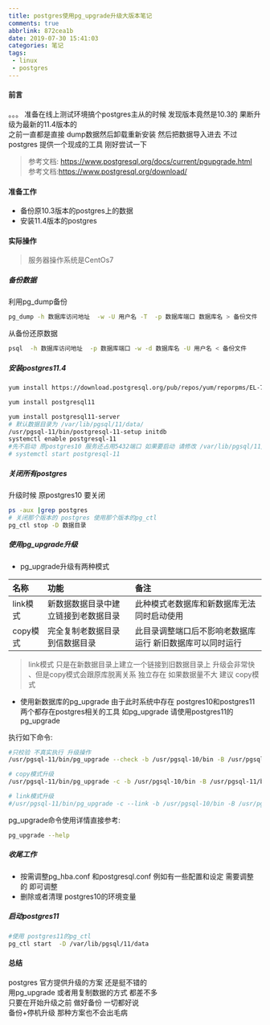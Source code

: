 ```yaml
---
title: postgres使用pg_upgrade升级大版本笔记
comments: true
abbrlink: 872cea1b
date: 2019-07-30 15:41:03
categories: 笔记
tags:
 - linux
 - postgres 
---
```

#### 前言
。。。 准备在线上测试环境搞个postgres主从的时候 发现版本竟然是10.3的 果断升级为最新的11.4版本的  
之前一直都是直接 dump数据然后卸载重新安装 然后把数据导入进去  不过postgres 提供一个现成的工具 刚好尝试一下    

> 参考文档: https://www.postgresql.org/docs/current/pgupgrade.html  
> 参考文档:https://www.postgresql.org/download/


#### 准备工作
* 备份原10.3版本的postgres上的数据 
* 安装11.4版本的postgres

#### 实际操作
> 服务器操作系统是CentOs7 
##### 备份数据
利用pg_dump备份 
```bash
pg_dump -h 数据库访问地址  -w -U 用户名 -T  -p 数据库端口 数据库名 > 备份文件
```
从备份还原数据
```bash
psql  -h 数据库访问地址  -p 数据库端口 -w -d 数据库名 -U 用户名 < 备份文件
```

##### 安装postgres11.4 
```bash
yum install https://download.postgresql.org/pub/repos/yum/reporpms/EL-7-x86_64/pgdg-redhat-repo-latest.noarch.rpm

yum install postgresql11

yum install postgresql11-server
# 默认数据目录为 /var/lib/pgsql/11/data/
/usr/pgsql-11/bin/postgresql-11-setup initdb
systemctl enable postgresql-11
#先不启动 原postgres10 服务还占用5432端口 如果要启动 请修改 /var/lib/pgsql/11/data/ 中的 postgres.conf 调整启动端口  
# systemctl start postgresql-11
```
##### 关闭所有postgres
升级时候 原postgres10 要关闭     
```bash
ps -aux |grep postgres 
# 关闭那个版本的 postgres 使用那个版本的pg_ctl  
pg_ctl stop -D 数据目录  
```
##### 使用pg_upgrade升级 
* pg_upgrade升级有两种模式   

|名称|功能|备注|  
|:---|:--|:--|
|link模式|新数据数据目录中建立链接到老数据目录|此种模式老数据库和新数据库无法同时启动使用|
|copy模式|完全复制老数据目录到信数据目录|此目录调整端口后不影响老数据库运行 新旧数据库可以同时运行|

> link模式 只是在新数据目录上建立一个链接到旧数据目录上 升级会非常快   、但是copy模式会跟原库脱离关系 独立存在 如果数据量不大 建议 copy模式  

* 使用新数据库的pg_upgrade
 由于此时系统中存在 postgres10和postgres11 两个都存在postgres相关的工具 如pg_upgrade 请使用postgres11的pg_upgrade 
 
 执行如下命令:
 ```bash
#只校验 不真实执行 升级操作 
/usr/pgsql-11/bin/pg_upgrade --check -b /usr/pgsql-10/bin -B /usr/pgsql-11/bin   -d /var/lib/pgsql/10/data -D /var/lib/pgsql/11/data  

# copy模式升级   
/usr/pgsql-11/bin/pg_upgrade -c -b /usr/pgsql-10/bin -B /usr/pgsql-11/bin   -d /var/lib/pgsql/10/data -D /var/lib/pgsql/11/data  

# link模式升级   
#/usr/pgsql-11/bin/pg_upgrade -c --link -b /usr/pgsql-10/bin -B /usr/pgsql-11/bin   -d /var/lib/pgsql/10/data -D /var/lib/pgsql/11/data  
```

pg_upgrade命令使用详情直接参考:
```bash
pg_upgrade --help 
```
##### 收尾工作
* 按需调整pg_hba.conf 和postgresql.conf 
例如有一些配置和设定 需要调整 的 即可调整 
*  删除或者清理 postgres10的环境变量 

##### 启动postgres11

```bash
#使用 postgres11的pg_ctl 
pg_ctl start  -D /var/lib/pgsql/11/data 
```

#### 总结 
postgres 官方提供升级的方案 还是挺不错的    
用pg_upgrade 或者用复制数据的方式 都差不多   
只要在开始升级之前 做好备份 一切都好说     
备份+停机升级  那种方案也不会出毛病   


